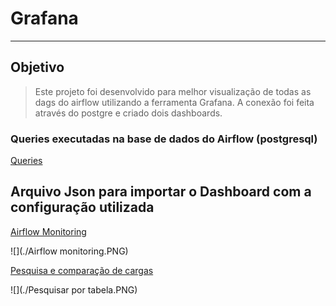 # Grafana
----
## Objetivo

> Este projeto foi desenvolvido para melhor visualização de todas as dags do airflow utilizando a ferramenta Grafana. A conexão foi feita através do postgre e criado dois dashboards.

### Queries executadas na base de dados do Airflow (postgresql)

[Queries](<./Airflow_Grafana_Queries.sql>)


## Arquivo Json para importar o Dashboard com a configuração utilizada

[Airflow Monitoring](<./Airflow monitoring-1588283872430.json>)

 ![](./Airflow monitoring.PNG)

[Pesquisa e comparação de cargas](<./Pesquisar por Tabela-1588283953620.json>)

 ![](./Pesquisar por tabela.PNG)
